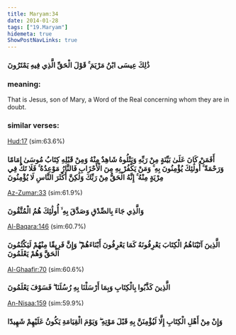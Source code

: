 ```yaml
---
title: Maryam:34
date: 2014-01-28
tags: ["19.Maryam"]
hidemeta: true 
ShowPostNavLinks: true 
---
```

### ذَٰلِكَ عِيسَى ابْنُ مَرْيَمَ ۚ قَوْلَ الْحَقِّ الَّذِي فِيهِ يَمْتَرُونَ
### meaning: 
That is Jesus, son of Mary, a Word of the Real concerning whom they are in doubt.
### similar verses: 

[Hud:17](/11/17) (sim:63.6%)

### أَفَمَنْ كَانَ عَلَىٰ بَيِّنَةٍ مِنْ رَبِّهِ وَيَتْلُوهُ شَاهِدٌ مِنْهُ وَمِنْ قَبْلِهِ كِتَابُ مُوسَىٰ إِمَامًا وَرَحْمَةً ۚ أُولَٰئِكَ يُؤْمِنُونَ بِهِ ۚ وَمَنْ يَكْفُرْ بِهِ مِنَ الْأَحْزَابِ فَالنَّارُ مَوْعِدُهُ ۚ فَلَا تَكُ فِي مِرْيَةٍ مِنْهُ ۚ إِنَّهُ الْحَقُّ مِنْ رَبِّكَ وَلَٰكِنَّ أَكْثَرَ النَّاسِ لَا يُؤْمِنُونَ

[Az-Zumar:33](/39/33) (sim:61.9%)

### وَالَّذِي جَاءَ بِالصِّدْقِ وَصَدَّقَ بِهِ ۙ أُولَٰئِكَ هُمُ الْمُتَّقُونَ

[Al-Baqara:146](/2/146) (sim:60.7%)

### الَّذِينَ آتَيْنَاهُمُ الْكِتَابَ يَعْرِفُونَهُ كَمَا يَعْرِفُونَ أَبْنَاءَهُمْ ۖ وَإِنَّ فَرِيقًا مِنْهُمْ لَيَكْتُمُونَ الْحَقَّ وَهُمْ يَعْلَمُونَ

[Al-Ghaafir:70](/40/70) (sim:60.6%)

### الَّذِينَ كَذَّبُوا بِالْكِتَابِ وَبِمَا أَرْسَلْنَا بِهِ رُسُلَنَا ۖ فَسَوْفَ يَعْلَمُونَ

[An-Nisaa:159](/4/159) (sim:59.9%)

### وَإِنْ مِنْ أَهْلِ الْكِتَابِ إِلَّا لَيُؤْمِنَنَّ بِهِ قَبْلَ مَوْتِهِ ۖ وَيَوْمَ الْقِيَامَةِ يَكُونُ عَلَيْهِمْ شَهِيدًا
